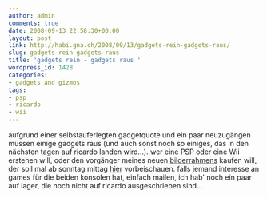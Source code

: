```yaml
---
author: admin
comments: true
date: 2008-09-13 22:58:30+00:00
layout: post
link: http://habi.gna.ch/2008/09/13/gadgets-rein-gadgets-raus/
slug: gadgets-rein-gadgets-raus
title: 'gadgets rein - gadgets raus '
wordpress_id: 1428
categories:
- gadgets and gizmos
tags:
- psp
- ricardo
- wii
---
```


aufgrund einer selbstauferlegten gadgetquote und ein paar neuzugängen müssen einige gadgets raus (und auch sonst noch so einiges, das in den nächsten tagen auf ricardo landen wird...). wer eine PSP oder eine Wii erstehen will, oder den vorgänger meines neuen [bilderrahmens](http://habi.gna.ch/2008/09/09/gadget-2/) kaufen will, der soll mal ab sonntag mittag [hier](http://info.ricardo.ch/sxe) vorbeischauen. falls jemand interesse an games für die beiden konsolen hat, einfach mailen, ich hab' noch ein paar auf lager, die noch nicht auf ricardo ausgeschrieben sind...



